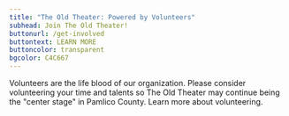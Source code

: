 ```yaml
---
title: "The Old Theater: Powered by Volunteers"
subhead: Join The Old Theater!
buttonurl: /get-involved
buttontext: LEARN MORE
buttoncolor: transparent
bgcolor: C4C667
---
```

         
Volunteers are the life blood of our organization. Please consider volunteering your time and talents so The Old Theater may continue being the "center stage" in Pamlico County. Learn more about volunteering.

